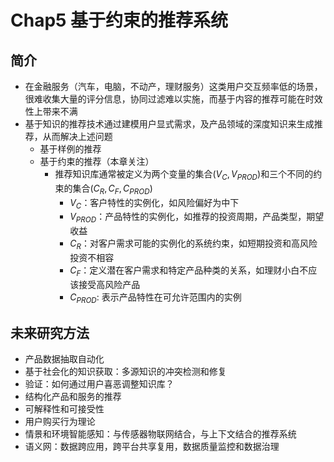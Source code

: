 # Chap5 基于约束的推荐系统

## 简介

* 在金融服务（汽车，电脑，不动产，理财服务）这类用户交互频率低的场景，很难收集大量的评分信息，协同过滤难以实施，而基于内容的推荐可能在时效性上带来不满
* 基于知识的推荐技术通过建模用户显式需求，及产品领域的深度知识来生成推荐，从而解决上述问题
  * 基于样例的推荐
  * 基于约束的推荐（本章关注）
    * 推荐知识库通常被定义为两个变量的集合$(V_C, V_{PROD})$和三个不同的约束的集合$(C_R, C_F,C_{PROD})$
      * $V_C$：客户特性的实例化，如风险偏好为中下
      * $V_{PROD}$：产品特性的实例化，如推荐的投资周期，产品类型，期望收益
      * $C_R$：对客户需求可能的实例化的系统约束，如短期投资和高风险投资不相容
      * $C_F$：定义潜在客户需求和特定产品种类的关系，如理财小白不应该接受高风险产品
      * $C_{PROD}$: 表示产品特性在可允许范围内的实例

## 未来研究方法

* 产品数据抽取自动化
* 基于社会化的知识获取：多源知识的冲突检测和修复
* 验证：如何通过用户喜恶调整知识库？
* 结构化产品和服务的推荐
* 可解释性和可接受性
* 用户购买行为理论
* 情景和环境智能感知：与传感器物联网结合，与上下文结合的推荐系统
* 语义网：数据跨应用，跨平台共享复用，数据质量监控和数据治理



